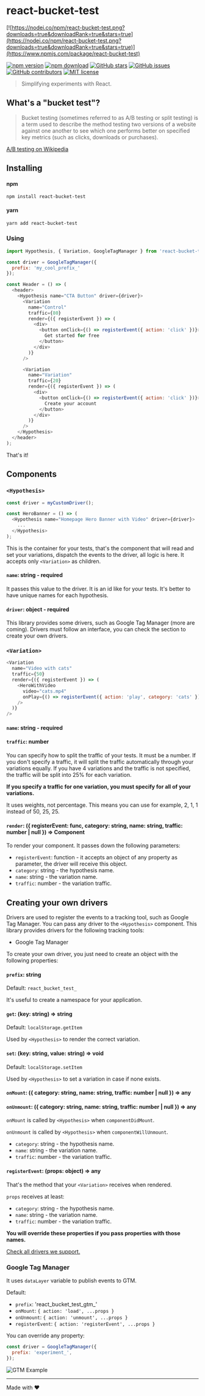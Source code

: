 # react-bucket-test

[![https://nodei.co/npm/react-bucket-test.png?downloads=true&downloadRank=true&stars=true](https://nodei.co/npm/react-bucket-test.png?downloads=true&downloadRank=true&stars=true)](https://www.npmjs.com/package/react-bucket-test)

<!-- badge -->

[![npm version](https://img.shields.io/npm/v/react-bucket-test.svg)](https://www.npmjs.com/package/react-bucket-test)
[![npm download](https://img.shields.io/npm/dm/react-bucket-test.svg)](https://www.npmjs.com/package/react-bucket-test)
[![GitHub stars](https://img.shields.io/github/stars/cezarlz/react-bucket-test.svg?style=social&label=Star)](https://github.com/cezarlz/react-bucket-test)
[![GitHub issues](https://img.shields.io/github/issues/cezarlz/react-bucket-test.svg)](https://github.com/cezarlz/react-bucket-test/issues)
[![GitHub contributors](https://img.shields.io/github/contributors/cezarlz/react-bucket-test.svg)](https://GitHub.com/cezarlz/react-bucket-test/graphs/contributors/)
[![MIT license](https://img.shields.io/badge/License-MIT-blue.svg)](https://lbesson.mit-license.org/)

<!-- endbadge -->

> Simplifying experiments with React.

## What's a "bucket test"?

> Bucket testing (sometimes referred to as A/B testing or split testing) is a term used to describe the method testing two versions of a website against one another to see which one performs better on specified key metrics (such as clicks, downloads or purchases).

[A/B testing on Wikipedia](https://en.m.wikipedia.org/wiki/A/B_testing)

## Installing

#### npm

```
npm install react-bucket-test
```

#### yarn

```
yarn add react-bucket-test
```

### Using

```js
import Hypothesis, { Variation, GoogleTagManager } from 'react-bucket-test';

const driver = GoogleTagManager({
  prefix: 'my_cool_prefix_'
});

const Header = () => (
  <header>
    <Hypothesis name="CTA Button" driver={driver}>
      <Variation
        name="Control"
        traffic={80}
        render={({ registerEvent }) => (
          <div>
            <button onClick={() => registerEvent({ action: 'click' })}>
              Get started for free
            </button>
          </div>
        )}
      />

      <Variation
        name="Variation"
        traffic={20}
        render={({ registerEvent }) => (
          <div>
            <button onClick={() => registerEvent({ action: 'click' })}>
              Create your account
            </button>
          </div>
        )}
      />
    </Hypothesis>
  </header>
);
```

That's it!

## Components

### `<Hypothesis>`

```js
const driver = myCustomDriver();

const HeroBanner = () => (
  <Hypothesis name="Homepage Hero Banner with Video" driver={driver}>
    ...
  </Hypothesis>
);
```

This is the container for your tests, that's the component that will read and set your variations, dispatch the events to the driver, all logic is here. It accepts only `<Variation>` as children.

#### `name`: string - required

It passes this value to the driver. It is an id like for your tests. It's better to have unique names for each hypothesis.

#### `driver`: object - required

This library provides some drivers, such as Google Tag Manager (more are coming). Drivers must follow an interface, you can check the section to create your own drivers.

### `<Variation>`

```js
<Variation
  name="Video with cats"
  traffic={50}
  render={({ registerEvent }) => (
    <HeroWithVideo
      video="cats.mp4"
      onPlay={() => registerEvent({ action: 'play', category: 'cats' })}
    />
  )}
/>
```

#### `name`: string - required

#### `traffic`: number

You can specify how to split the traffic of your tests. It must be a number. If you don't specify a traffic, it will split the traffic automatically through your variations equally. If you have 4 variations and the traffic is not specified, the traffic will be split into 25% for each variation.

**If you specify a traffic for one variation, you must specify for all of your variations.**

It uses weights, not percentage. This means you can use for example, 2, 1, 1 instead of 50, 25, 25.

#### `render`: ({ registerEvent: func, category: string, name: string, traffic: number | null }) => Component

To render your component. It passes down the following parameters:

- `registerEvent`: function - it accepts an object of any property as parameter, the driver will receive this object.
- `category`: string - the hypothesis name.
- `name`: string - the variation name.
- `traffic`: number - the variation traffic.

## Creating your own drivers

Drivers are used to register the events to a tracking tool, such as Google Tag Manager. You can pass any driver to the `<Hypothesis>` component. This library provides drivers for the following tracking tools:

- Google Tag Manager

To create your own driver, you just need to create an object with the following properties:

#### `prefix`: string

Default: `react_bucket_test_`

It's useful to create a namespace for your application.

#### `get`: (key: string) => string

Default: `localStorage.getItem`

Used by `<Hypothesis>` to render the correct variation.

#### `set`: (key: string, value: string) => void

Default: `localStorage.setItem`

Used by `<Hypothesis>` to set a variation in case if none exists.

#### `onMount`: ({ category: string, name: string, traffic: number | null }) => any

#### `onUnmount`: ({ category: string, name: string, traffic: number | null }) => any

`onMount` is called by `<Hypothesis>` when `componentDidMount`.

`onUnmount` is called by `<Hypothesis>` when `componentWillUnmount`.

- `category`: string - the hypothesis name.
- `name`: string - the variation name.
- `traffic`: number - the variation traffic.

#### `registerEvent`: (props: object) => any

That's the method that your `<Variation>` receives when rendered.

`props` receives at least:

- `category`: string - the hypothesis name.
- `name`: string - the variation name.
- `traffic`: number - the variation traffic.

**You will override these properties if you pass properties with those names.**

[Check all drivers we support.](https://github.com/cezarlz/react-bucket-test/tree/master/src/drivers)

### Google Tag Manager

It uses `dataLayer` variable to publish events to GTM.

Default:

- `prefix`: 'react_bucket_test_gtm_'
- `onMount`: `{ action: 'load', ...props }`
- `onUnmount`: `{ action: 'unmount', ...props }`
- `registerEvent`: `{ action: 'registerEvent', ...props }`

You can override any property:

```js
const driver = GoogleTagManager({
  prefix: 'experiment_',
});
```

![GTM Example](https://user-images.githubusercontent.com/954889/49771079-95b61200-fcce-11e8-9091-f4117d6e05d4.png)

---

Made with :heart:

